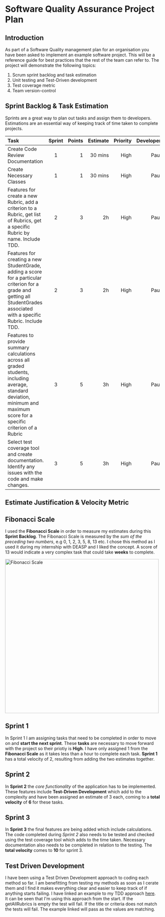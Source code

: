 # Software Quality Assurance Project Plan #
## Introduction ## 

As part of a Software Quality management plan for an organisation you have been asked to implement an example software project. This will be a reference guide for best practices that the rest of the team can refer to. The project will demonstrate the following topics:

1. Scrum sprint backlog and task estimation
2. Unit testing and Test-Driven development
3. Test coverage metric
4. Team version-control 


## Sprint Backlog & Task Estimation ##
Sprints are a great way to plan out tasks and assign them to developers. Estimations are an essential way of keeping track of time taken to complete projects.


| Task        | Sprint      | Points        | Estimate    | Priority  |  Developer  |  Status  |
| :---        |    :----:   |          ---: |         ---:|       ---:|      ---:|      ---:|
| Create Code Review Documentation  | 1      | 1         | 30 mins |High |Paul| Completed|
| Create Necessary Classes   |  1        | 1     | 30 mins  |High | Paul| Completed|
| Features for create a new Rubric, add a criterion to a Rubric, get list of Rubrics, get a specific Rubric by name. Include TDD.  |  2        |   3   | 2h  |High | Paul| Completed|
| Features for creating a new StudentGrade, adding a score for a particular criterion for a grade and getting all StudentGrades associated with a specific Rubric. Include TDD.  |  2        | 3    | 2h |High | Paul| Uncompleted|
| Features to provide summary calculations across all graded students, including average, standard deviation, minimum and maximum score for a specific criterion of a Rubric   |  3        | 5     | 3h  |High | Paul| Uncompleted|
| Select test coverage tool and create documentation. Identify any issues with the code and make changes.  |  3        | 5     | 3h |High | Paul| Uncompleted|

## Estimate Justification & Velocity Metric ##
## Fibonacci Scale ##
I used the **Fibonacci Scale** in order to measure my estimates during this **Sprint Backlog**. The Fibonacci Scale is measured by the *sum of the preceding two numbers*, e.g 0, 1, 2, 3, 5, 8, 13 etc. I chose this method as I used it during my internship with DEASP and I liked the concept. A score of 13 would indicate a very complex task that could take **weeks** to complete.

<p align="left">
  <img src="https://i.gyazo.com/806f475ae850102b494c1950deae6e0f.png"
        alt="Fibonacci Scale" width="500"/>
</p>


## Sprint 1 ##
In Sprint 1 I am assigning tasks that need to be completed in order to move on and **start the next sprint**. These **tasks** are necessary to move forward with the project so their priotiy is **High**. I have only assigned 1 from the **Fibonacci Scale** as it takes less than a hour to complete each task. **Sprint 1** has a total velocity of 2, resulting from adding the two estimates together.

## Sprint 2 ##
In **Sprint 2** the *core functionality* of the application has to be implemented. These features include **Test-Driven Development** which add to the complexity and have been assigned an estimate of 3 each, coming to a **total velocity** of **6** for these tasks.

## Sprint 3 ##
In **Sprint 3** the final features are being added which include calculations. The code completed during *Sprint 2* also needs to be tested and checked using the test coverage tool which adds to the time taken. Necessary documentation also needs to be completed in relation to the testing. The **total velocity** comes to **10** for sprint 3.

## Test Driven Development ##
I have been using a Test Driven Development approach to coding each method so far. I am benefitting from testing my methods as soon as I cerate them and I find it makes everything clear and easier to keep track of if anything starts failing. I have linked an example to my TDD approach <a href="https://github.com/paulLangtry1/SQA_final_ca/blob/rubric-features/SQA_final/src/UnitTests.java">here</a>.</br> It can be seen that I'm using this approach from the start. If the getAllRubrics is empty the test will fail. If the title or criteria does not match the tests will fail. The example linked will pass as the values are matching.